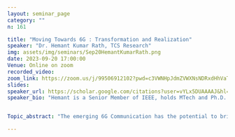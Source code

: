 ```yaml
---
layout: seminar_page
category: ""
n: 161

title: "Moving Towards 6G : Transformation and Realization"  
speaker: "Dr. Hemant Kumar Rath, TCS Research"
img: assets/img/seminars/Sep20HemantKumarRath.png
date: 2023-09-20 17:00:00 
Venue: Online on zoom
recorded_video: 
zoom_link: https://zoom.us/j/99506912102?pwd=c3VWNHpJdmZVWXNsNDRxdHhVaTBuZz09
slides: 
speaker_url: https://scholar.google.com/citations?user=vYLx5DUAAAAJ&hl=en
speaker_bio: "Hemant is a Senior Member of IEEE, holds MTech and Ph.D. in Communication Engg. from IIT Bombay, and BE in EL&TCE from VSSUT Burla, Odisha. He has close to 25 years of experience in academics, research, and industry. At present, Hemant is a Principal Scientist at TCS Research Bhubaneswar. His research interests include NextGen Network Design, Software Defined Networks, Industrial Applications, QoS in Networks, Network Security, etc. He has authored many research papers, co-authored a book, delivered several talks, and has more than 70 granted patents in the broad areas of communication and networking. Hemant has received several awards including the Distinguished Engineer Award in TCS. He is active in national and international standardization (IoT -ITU-T, GISFI, TSDSI, IEEE) in the areas of networking and communications. He is also teaching at IIT Bhubaneswar (School of Electrical Sciences) as an Adjunct Faculty since July 2019."


Topic_abstract: "The emerging 6G Communication has the potential to bring disruptions in the market and the society. It has the ability to bring plethora of new applications. In this talk, we plan to discuss the journey of 6G, emerging technologies which will be driving 6G, transformation activities to realize the new emerging applications and solutions, and the Industry view on this."

---
```


